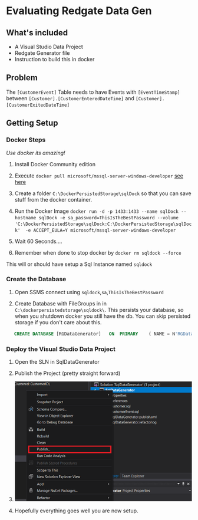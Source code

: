 # Evaluating Redgate Data Gen

## What's included

+ A Visual Studio Data Project
+ Redgate Generator file
+ Instruction to build this in docker

## Problem

The `[CustomerEvent]` Table needs to have Events with `[EventTimeStamp]` between `[Customer].[CustomerEnteredDateTime]` and `[Customer].[CustomerExitedDateTime]`

## Getting Setup

### Docker Steps

_Use docker its amazing!_

1. Install Docker Community edition

2. Execute `docker pull microsoft/mssql-server-windows-developer` [see here](https://hub.docker.com/r/microsoft/mssql-server-windows-developer/)

3. Create a folder `C:\DockerPersistedStorage\sqlDock` so that you can save stuff from the docker container.

4. Run the Docker Image `docker run -d -p 1433:1433 --name sqlDock --hostname sqlDock -e sa_password=ThisIsTheBestPassword --volume 'C:\DockerPersistedStorage\sqlDock:C:\DockerPersistedStorage\sqlDock'  -e ACCEPT_EULA=Y microsoft/mssql-server-windows-developer`

5. Wait 60 Seconds....

6. Remember when done to stop docker by `docker rm sqldock --force`

This will or should have setup a Sql Instance named `sqldock`

### Create the Database

1. Open SSMS connect using `sqldock`,`sa`,`ThisIsTheBestPassword`

2. Create Database with FileGroups in in `C:\dockerpersistedstorage\sqldock\`. This persists your database, so when you shutdown docker you still have the db. You can skip persisted storage if you don't care about this. 

```sql
   CREATE DATABASE [RGDataGenerator]   ON  PRIMARY    ( NAME = N'RGDataGenerator', FILENAME = N'C:\dockerpersistedstorage\sqldock\RGDataGenerator.mdf' , SIZE = 8192KB , FILEGROWTH = 65536KB )   LOG ON    ( NAME = N'Oneview_log', FILENAME = N'C:\dockerpersistedstorage\sqldock\RGDataGenerator.ldf' , SIZE = 8192KB , FILEGROWTH = 65536KB )  
```

### Deploy the Visual Studio Data Project

1. Open the SLN in SqlDataGenerator

2. Publish the Project (pretty straight forward)

3. ![Publish](.\assets\00_publish.png "Publish")

4. Hopefully everything goes well you are now setup.